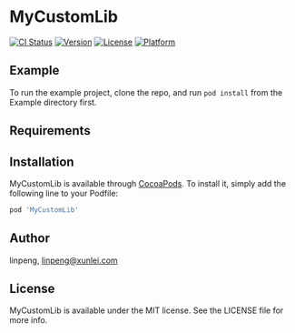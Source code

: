 # MyCustomLib

[![CI Status](https://img.shields.io/travis/linpeng/MyCustomLib.svg?style=flat)](https://travis-ci.org/linpeng/MyCustomLib)
[![Version](https://img.shields.io/cocoapods/v/MyCustomLib.svg?style=flat)](https://cocoapods.org/pods/MyCustomLib)
[![License](https://img.shields.io/cocoapods/l/MyCustomLib.svg?style=flat)](https://cocoapods.org/pods/MyCustomLib)
[![Platform](https://img.shields.io/cocoapods/p/MyCustomLib.svg?style=flat)](https://cocoapods.org/pods/MyCustomLib)

## Example

To run the example project, clone the repo, and run `pod install` from the Example directory first.

## Requirements

## Installation

MyCustomLib is available through [CocoaPods](https://cocoapods.org). To install
it, simply add the following line to your Podfile:

```ruby
pod 'MyCustomLib'
```

## Author

linpeng, linpeng@xunlei.com

## License

MyCustomLib is available under the MIT license. See the LICENSE file for more info.
